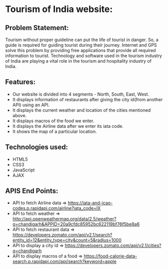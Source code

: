 # Tourism of India website:

## Problem Statement:

Tourism without proper guideline can put the life of tourist in danger. So, a guide is required for guiding tourist during their journey. Internet and GPS solve this problem by providing free applications that provide all required information to tourist. Technology and software used in the tourism industry of India are playing a vital role in the tourism and hospitality industry of India.

## Features:

* Our website is divided into 4 segments - North, South, East, West.
* It displays information of restaurants after giving the city id(from another API) using an API.
* It displays the current weather and location of the cities mentioned above.
* It displays macros of the food we enter.
* It displays the Airline data after we enter its iata code.
* It shows the map of a particular location.

## Technologies used:

* HTML5
* CSS3
* JavaScript
* AJAX

## APIS End Points:

* API to fetch Airline data => https://iata-and-icao-codes.p.rapidapi.com/airline?iata_code=IX
* API to fetch weather => http://api.openweathermap.org/data/2.5/weather?q=chandigarh&APPID=20a9cfdc85952bc622119bf76f5be8a6 
* API to fetch restaurant data => https://developers.zomato.com/api/v2.1/search?entity_id=12&entity_type=city&count=5&radius=1000
* API to display a city id => https://developers.zomato.com/api/v2.1/cities?q=chandigarh
* API to display macros of a food => https://food-calorie-data-search.p.rapidapi.com/api/search?keyword=apple
